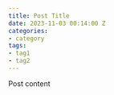 ```yaml
---
title: Post Title
date: 2023-11-03 00:14:00 Z
categories:
- category
tags:
- tag1
- tag2
---
```


Post content
